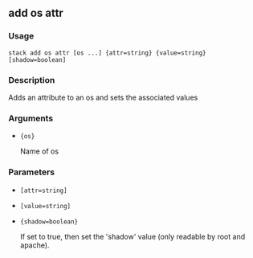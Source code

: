 ## add os attr

### Usage

`stack add os attr [os ...] {attr=string} {value=string} [shadow=boolean]`

### Description


Adds an attribute to an os and sets the associated values



### Arguments

* `{os}`

   Name of os


### Parameters
* `[attr=string]`
* `[value=string]`
* `{shadow=boolean}`

   If set to true, then set the 'shadow' value (only readable by root
	and apache).


